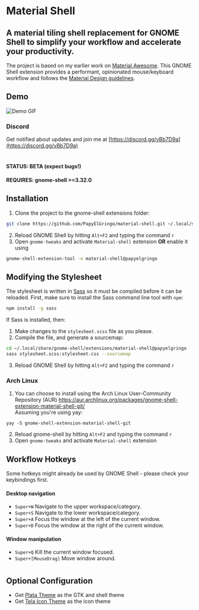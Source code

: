 # Material Shell
## A material tiling shell replacement for GNOME Shell to simplify your workflow and accelerate your productivity.

The project is based on my earlier work on [Material Awesome](https://github.com/PapyElGringo/material-awesome). This GNOME Shell extension provides a performant, opinionated mouse/keyboard workflow and follows the [Material Design guidelines](https://material.io).

## Demo

![Demo GIF](demo.gif)

### Discord
Get notified about updates and join me at [https://discord.gg/vBb7D9a](https://discord.gg/vBb7D9a)
#
#### STATUS: BETA (expect bugs!)
#### REQUIRES: gnome-shell >=3.32.0

## Installation
1) Clone the project to the gnome-shell extensions folder:
```bash
git clone https://github.com/PapyElGringo/material-shell.git ~/.local/share/gnome-shell/extensions/material-shell@papyelgringo
```
2) Reload GNOME Shell by hitting `Alt+F2` and typing the command `r`
3) Open `gnome-tweaks` and activate `Material-shell` extension **OR** enable it using 
```bash
gnome-shell-extension-tool -e material-shell@papyelgringo
```

## Modifying the Stylesheet
The stylesheet is written in [Sass](https://sass-lang.com) so it must be compiled before it can be reloaded.
First, make sure to install the Sass command line tool with `npm`:
```bash
npm install -g sass
```
If Sass is installed, then:
1) Make changes to the `stylesheet.scss` file as you please.
2) Compile the file, and generate a sourcemap:
```bash
cd ~/.local/share/gnome-shell/extensions/material-shell@papyelgringo
sass stylesheet.scss:stylesheet.css --sourcemap
```
3) Reload GNOME Shell by hitting `Alt+F2` and typing the command `r`

### Arch Linux
1) You can choose to install using the Arch Linux User-Community Repository (AUR) https://aur.archlinux.org/packages/gnome-shell-extension-material-shell-git/ \
Assuming you're using yay:
```
yay -S gnome-shell-extension-material-shell-git
```
2) Reload gnome-shell by hitting `Alt+F2` and typing the command `r`
3) Open `gnome-tweaks` and activate `Material-shell` extension


## Workflow Hotkeys
Some hotkeys might already be used by GNOME Shell - please check your keybindings first.
#### Desktop navigation
* `Super+W` Navigate to the upper workspace/category.
* `Super+S` Navigate to the lower workspace/category.
* `Super+A` Focus the window at the left of the current window.
* `Super+D` Focus the window at the right of the current window.

#### Window manipulation
* `Super+Q` Kill the current window focused.
* `Super+[MouseDrag]` Move window around.

#
## Optional Configuration
* Get [Plata Theme](https://gitlab.com/tista500/plata-theme) as the GTK and shell theme 
* Get [Tela Icon Theme](https://github.com/vinceliuice/Tela-icon-theme) as the icon theme
